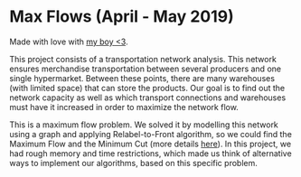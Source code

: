 # Max Flows (April - May 2019)

Made with love with [my boy <3](https://github.com/Beu-Wolf).

This project consists of a transportation network analysis. This network ensures merchandise transportation between several producers and one single hypermarket. Between these points, there are many warehouses (with limited space) that can store the products.
Our goal is to find out the network capacity as well as which transport connections and warehouses must have it increased in order to maximize the network flow.

This is a maximum flow problem. We solved it by modelling this network using a graph and applying Relabel-to-Front algorithm, so we could find the Maximum Flow and the Minimum Cut (more details [here](https://github.com/afonsocrg/maxFlows/blob/master/maxFlowsReport.pdf)).
In this project, we had rough memory and time restrictions, which made us think of alternative ways to implement our algorithms, based on this specific problem.
